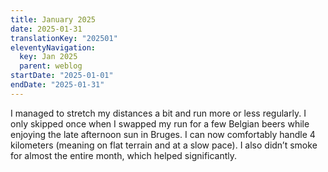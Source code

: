 ```yaml
---
title: January 2025
date: 2025-01-31
translationKey: "202501"
eleventyNavigation:
  key: Jan 2025
  parent: weblog
startDate: "2025-01-01"
endDate: "2025-01-31"
---
```

I managed to stretch my distances a bit and run more or less regularly. I only skipped once when I swapped my run for a few Belgian beers while enjoying the late afternoon sun in Bruges. I can now comfortably handle 4 kilometers (meaning on flat terrain and at a slow pace). I also didn’t smoke for almost the entire month, which helped significantly.
<!-- excerpt -->
 